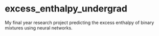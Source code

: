 # excess_enthalpy_undergrad
My final year research project predicting the excess enthalpy of binary mixtures using neural networks.
